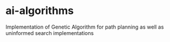 # ai-algorithms
Implementation of Genetic Algorithm for path planning as well as uninformed search implementations
